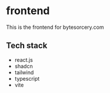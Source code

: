# frontend
This is the frontend for bytesorcery.com

## Tech stack
- react.js
- shadcn
- tailwind
- typescript
- vite